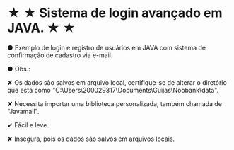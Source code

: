# ★ ★ Sistema de login avançado em JAVA. ★ ★

● Exemplo de login e registro de usuários em JAVA com sistema de confirmação de cadastro via e-mail.

● Obs.: 

✘ Os dados são salvos em arquivo local, certifique-se de alterar o diretório que está como "C:\Users\200029317\Documents\Guijas\Noobank\data".

✘ Necessita importar uma biblioteca personalizada, também chamada de "Javamail".

✔ Fácil e leve.

✘ Insegura, pois os dados são salvos em arquivos locais.
